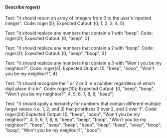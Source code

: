 #### Describe roger()

Test: "It should return an array of integers from 0 to the user's inputted integer".
Code: roger(5);
Expected Output: [0, 1, 2, 3, 4, 5]

Test: "It should replace any numbers that contain a 1 with "beep".
Code: roger(2);
Expected Output: [0, "beep", 2]

Test: "It should replace any numbers that contain a 2 with  "boop".
Code: roger(3);
Expected Output: [0, "beep", "boop", 3]

Test: "It should replace any numbers that contain a 3 with "Won't you be my neighbor?".
Code: roger(4);
Expected Output: [0, "beep", "boop", "Won't you be my neighbor?", 4]

Test: "It should recognize the 1 or 2 or 3 in a number regardless of which digit place it is in".
Code: roger(10);
Expected Output: [0, "beep", "boop", "Won't you be my neighbor?", 4, 5, 6, 7, 8, 9, "beep"]

Test: "It should apply a hierarchy for numbers that contain different multiple target values (i.e. 1, 2, and 3) that prioritizes 3 over 2, and 2 over 1".
Code: roger(24)
Expected Output: [0, "beep", "boop", "Won't you be my neighbor?", 4, 5, 6, 7, 8, 9, "beep", "beep", "boop", "Won't you be my neighbor?", "beep", "beep", "beep", "beep", "beep", "beep", "boop", "boop", "boop", "Won't you be my neighbor?", "boop"]